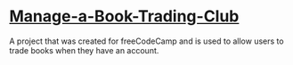 # [Manage-a-Book-Trading-Club](https://www.freecodecamp.org/learn/coding-interview-prep/take-home-projects/manage-a-book-trading-club)
A project that was created for freeCodeCamp and is used to allow users to trade books when they have an account.
